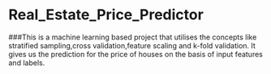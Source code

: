 # Real_Estate_Price_Predictor

###This is a machine learning based project that utilises the concepts like stratified sampling,cross validation,feature scaling and k-fold validation. It gives us the prediction for the price of houses on the basis of input features and labels.
